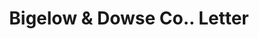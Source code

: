 ---
doi: 10.7916/D8N59ZD1
date_other: '1915'
date_other_textual: '1915'
form: correspondence
genre:
- Letters (correspondence)
name:
- Bigelow & Dowse Co.
object_in_context_url: https://biggert.cul.columbia.edu/items/view/ave_biggert_00333
subject_hierarchical_geographic:
- Boston, Massachusetts, United States
subject_name:
- Bigelow & Dowse Co.
title: Bigelow & Dowse Co.. Letter
sort_title: Bigelow & Dowse Co.. Letter
call_number: ave_biggert_00333
coordinates:
- 42.35805555555556,-71.06361111111111
pid: ave_biggert_00333
identifiers: ave_biggert_00333
thumbnail: https://derivativo-2.library.columbia.edu/iiif/2/ldpd:344107/full/!256,256/0/native.jpg
permalink: /biggert/ave_biggert_00333/
layout: iiif-image-page
---